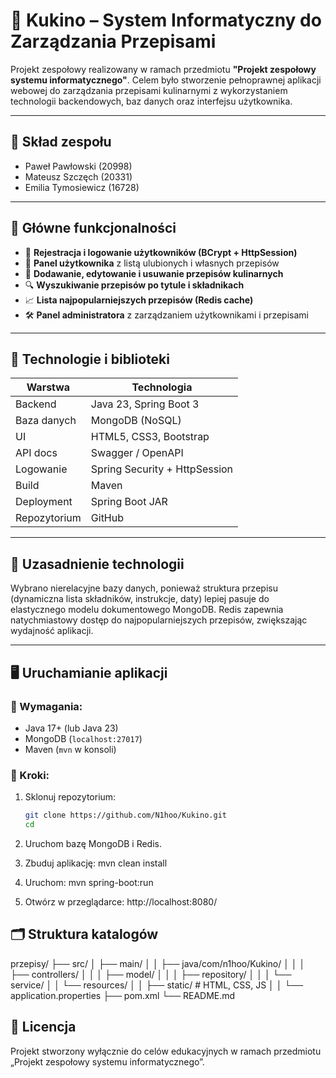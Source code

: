 # 🍲 Kukino – System Informatyczny do Zarządzania Przepisami

Projekt zespołowy realizowany w ramach przedmiotu **"Projekt zespołowy systemu informatycznego"**. Celem było stworzenie pełnoprawnej aplikacji webowej do zarządzania przepisami kulinarnymi z wykorzystaniem technologii backendowych, baz danych oraz interfejsu użytkownika.

---

## 👥 Skład zespołu
- Paweł Pawłowski (20998)
- Mateusz Szczęch (20331)
- Emilia Tymosiewicz (16728)

---

## 🎯 Główne funkcjonalności

- 🔐 **Rejestracja i logowanie użytkowników (BCrypt + HttpSession)**
- 👤 **Panel użytkownika** z listą ulubionych i własnych przepisów
- 📝 **Dodawanie, edytowanie i usuwanie przepisów kulinarnych**
- 🔍 **Wyszukiwanie przepisów po tytule i składnikach**
- 📈 **Lista najpopularniejszych przepisów (Redis cache)**
- 🛠️ **Panel administratora** z zarządzaniem użytkownikami i przepisami

---

## 🧰 Technologie i biblioteki

| Warstwa | Technologia |
|--------|-------------|
| Backend | Java 23, Spring Boot 3 |
| Baza danych | MongoDB (NoSQL) |
| UI | HTML5, CSS3, Bootstrap |
| API docs | Swagger / OpenAPI |
| Logowanie | Spring Security + HttpSession |
| Build | Maven |
| Deployment | Spring Boot JAR |
| Repozytorium | GitHub |

---

## 🧠 Uzasadnienie technologii

Wybrano nierelacyjne bazy danych, ponieważ struktura przepisu (dynamiczna lista składników, instrukcje, daty) lepiej pasuje do elastycznego modelu dokumentowego MongoDB. Redis zapewnia natychmiastowy dostęp do najpopularniejszych przepisów, zwiększając wydajność aplikacji.

---

## 🖥️ Uruchamianie aplikacji

### 🔧 Wymagania:
- Java 17+ (lub Java 23)
- MongoDB (`localhost:27017`)
- Maven (`mvn` w konsoli)

### 🚀 Kroki:

1. Sklonuj repozytorium:
   ```bash
   git clone https://github.com/N1hoo/Kukino.git
   cd 
2. Uruchom bazę MongoDB i Redis.

3. Zbuduj aplikację:
  mvn clean install

5. Uruchom:
  mvn spring-boot:run

6. Otwórz w przeglądarce:
  http://localhost:8080/

## 🗂️ Struktura katalogów
  przepisy/
  ├── src/
  │   ├── main/
  │   │   ├── java/com/n1hoo/Kukino/
  │   │   │   ├── controllers/
  │   │   │   ├── model/
  │   │   │   ├── repository/
  │   │   │   └── service/
  │   │   └── resources/
  │   │       ├── static/        # HTML, CSS, JS
  │   │       └── application.properties
  ├── pom.xml
  └── README.md

## 📄 Licencja
  Projekt stworzony wyłącznie do celów edukacyjnych w ramach przedmiotu „Projekt zespołowy systemu informatycznego”.